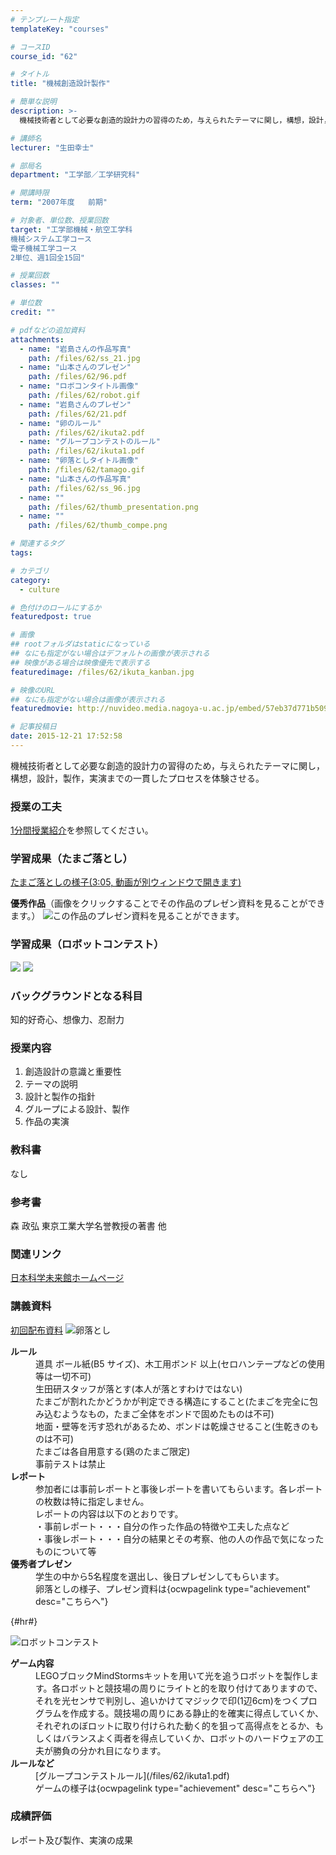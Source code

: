 ```yaml
---
# テンプレート指定
templateKey: "courses"

# コースID
course_id: "62"

# タイトル
title: "機械創造設計製作"

# 簡単な説明
description: >-
  機械技術者として必要な創造的設計力の習得のため，与えられたテーマに関し，構想，設計，製作，実演までの一貫したプロセスを体験させる。...

# 講師名
lecturer: "生田幸士"

# 部局名
department: "工学部／工学研究科"

# 開講時限
term: "2007年度	前期"

# 対象者、単位数、授業回数
target: "工学部機械・航空工学科
機械システム工学コース
電子機械工学コース
2単位、週1回全15回"

# 授業回数
classes: ""

# 単位数
credit: ""

# pdfなどの追加資料
attachments: 
  - name: "岩島さんの作品写真" 
    path: /files/62/ss_21.jpg
  - name: "山本さんのプレゼン" 
    path: /files/62/96.pdf
  - name: "ロボコンタイトル画像" 
    path: /files/62/robot.gif
  - name: "岩島さんのプレゼン" 
    path: /files/62/21.pdf
  - name: "卵のルール" 
    path: /files/62/ikuta2.pdf
  - name: "グループコンテストのルール" 
    path: /files/62/ikuta1.pdf
  - name: "卵落としタイトル画像" 
    path: /files/62/tamago.gif
  - name: "山本さんの作品写真" 
    path: /files/62/ss_96.jpg
  - name: "" 
    path: /files/62/thumb_presentation.png
  - name: "" 
    path: /files/62/thumb_compe.png

# 関連するタグ
tags:

# カテゴリ
category:
  - culture

# 色付けのロールにするか
featuredpost: true

# 画像
## rootフォルダはstaticになっている
## なにも指定がない場合はデフォルトの画像が表示される
## 映像がある場合は映像優先で表示する
featuredimage: /files/62/ikuta_kanban.jpg

# 映像のURL
## なにも指定がない場合は画像が表示される
featuredmovie: http://nuvideo.media.nagoya-u.ac.jp/embed/57eb37d771b5099d7f124111cb6bbd3ef691eac4

# 記事投稿日
date: 2015-12-21 17:52:58
---
```


機械技術者として必要な創造的設計力の習得のため，与えられたテーマに関し，構想，設計，製作，実演までの一貫したプロセスを体験させる。


### 授業の工夫


<a href="http://nuvideo.media.nagoya-u.ac.jp/embed/57eb37d771b5099d7f124111cb6bbd3ef691eac4" target="blank"> 1分間授業紹介</a>を参照してください。


### 学習成果（たまご落とし）

<a href="http://nuvideo.media.nagoya-u.ac.jp/embed/00da0723a2c5644944c0534dd3f7b2be9cf8bd94" target="blank">たまご落としの様子(3:05, 動画が別ウィンドウで開きます)</a>

**優秀作品**（画像をクリックすることでその作品のプレゼン資料を見ることができます。）
![この作品のプレゼン資料を見ることができます。](/files/62/ss_96.jpg) 
### 学習成果（ロボットコンテスト）

![](/files/62/thumb_presentation.png) 
![](/files/62/thumb_compe.png) 

### バックグラウンドとなる科目

知的好奇心、想像力、忍耐力

### 授業内容

1. 創造設計の意識と重要性
2. テーマの説明
3. 設計と製作の指針
4. グループによる設計、製作
5. 作品の実演

### 教科書

なし

### 参考書

森 政弘 東京工業大学名誉教授の著書 他

### 関連リンク

<a href="http://www.miraikan.jst.go.jp/index.html" target="_blank">日本科学未来館ホームページ</a>





### 講義資料

[初回配布資料](/files/62/ikuta2.pdf) 
![卵落とし](/files/62/tamago.gif) 
<dl>
<dt>
<strong>ルール</strong>
</dt>

<dd>
道具 ボール紙(B5 サイズ)、木工用ボンド 以上(セロハンテープなどの使用等は一切不可)
</dd>

<dd>
生田研スタッフが落とす(本人が落とすわけではない)
</dd>

<dd>
たまごが割れたかどうかが判定できる構造にすること(たまごを完全に包み込むようなもの，たまご全体をボンドで固めたものは不可)
</dd>

<dd>
地面・壁等を汚す恐れがあるため、ボンドは乾燥させること(生乾きのものは不可)
</dd>

<dd>
たまごは各自用意する(鶏のたまご限定)
</dd>

<dd>
事前テストは禁止
</dd></dd>

<dt>
<strong>レポート</strong>
</dt>

<dd>
参加者には事前レポートと事後レポートを書いてもらいます。各レポートの枚数は特に指定しません。
</dd>

<dd>
レポートの内容は以下のとおりです。
</dd>

<dd>
・事前レポート・・・自分の作った作品の特徴や工夫した点など
</dd>

<dd>
・事後レポート・・・自分の結果とその考察、他の人の作品で気になったものについて等
</dd>

<dt>
<strong>優秀者プレゼン</strong>
</dt>

<dd>
学生の中から5名程度を選出し、後日プレゼンしてもらいます。
</dd>

<dd>
卵落としの様子、プレゼン資料は{ocwpagelink type="achievement" desc="こちらへ"}
</dd>
</dl> {#hr#}

![ロボットコンテスト](/files/62/robot.gif) 
<dl>
<dt>
<strong>ゲーム内容</strong>
</dt>

<dd>
LEGOブロックMindStormsキットを用いて光を追うロボットを製作します。各ロボットと競技場の周りにライトと的を取り付けてありますので、それを光センサで判別し、追いかけてマジックで印(1辺6cm)をつくプログラムを作成する。競技場の周りにある静止的を確実に得点していくか、それぞれのぼロットに取り付けられた動く的を狙って高得点をとるか、もしくはバランスよく両者を得点していくか、ロボットのハードウェアの工夫が勝負の分かれ目になります。
</dd>

<dt>
<strong>ルールなど</strong>
</dt>

<dd>
[グループコンテストルール](/files/62/ikuta1.pdf) 
</dd>

<dd>
ゲームの様子は{ocwpagelink type="achievement" desc="こちらへ"}
</dd>
</dl>





### 成績評価

レポート及び製作、実演の成果


